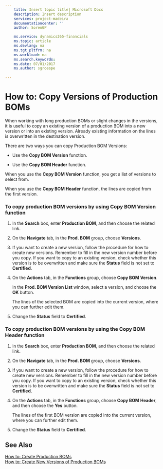 ```yaml
---
    title: Insert topic title| Microsoft Docs
    description: Insert description
    services: project-madeira
    documentationcenter: ''
    author: SorenGP

    ms.service: dynamics365-financials
    ms.topic: article
    ms.devlang: na
    ms.tgt_pltfrm: na
    ms.workload: na
    ms.search.keywords:
    ms.date: 07/01/2017
    ms.author: sgroespe

---
```

# How to: Copy Versions of Production BOMs
When working with long production BOMs or slight changes in the versions, it is useful to copy an existing version of a production BOM into a new version or into an existing version. Already existing information on the lines is overwritten in the destination version.  
  
 There are two ways you can copy Production BOM Versions:  
  
-   Use the **Copy BOM Version** function.  
  
-   Use the **Copy BOM Header** function.  
  
 When you use the **Copy BOM Version** function, you get a list of versions to select from.  
  
 When you use the **Copy BOM Header** function, the lines are copied from the first version.  
  
### To copy production BOM versions by using Copy BOM Version function  
  
1.  In the **Search** box, enter **Production BOM**, and then choose the related link.  
  
2.  On the **Navigate** tab, in the **Prod. BOM** group, choose **Versions**.  
  
3.  If you want to create a new version, follow the procedure for how to create new versions. Remember to fill in the new version number before you copy. If you want to copy to an existing version, check whether this version is to be overwritten and make sure the **Status** field is not set to **Certified**.  
  
4.  On the **Actions** tab, in the **Functions** group, choose **Copy BOM Version**.  
  
     In the **Prod. BOM Version List** window, select a version, and choose the **OK** button.  
  
     The lines of the selected BOM are copied into the current version, where you can further edit them.  
  
5.  Change the **Status** field to **Certified**.  
  
### To copy production BOM versions by using the Copy BOM Header function  
  
1.  In the **Search** box, enter **Production BOM**, and then choose the related link.  
  
2.  On the **Navigate** tab, in the **Prod. BOM** group, choose **Versions**.  
  
3.  If you want to create a new version, follow the procedure for how to create new versions. Remember to fill in the new version number before you copy. If you want to copy to an existing version, check whether this version is to be overwritten and make sure the **Status** field is not set to **Certified**.  
  
4.  On the **Actions** tab, in the **Functions** group, choose **Copy BOM Header**, and then choose the **Yes** button.  
  
     The lines of the first BOM version are copied into the current version, where you can further edit them.  
  
5.  Change the **Status** field to **Certified**.  
  
## See Also  
 [How to: Create Production BOMs](../how-to-create-production-boms.md)   
 [How to: Create New Versions of Production BOMs](../how-to-create-new-versions-of-production-boms.md)